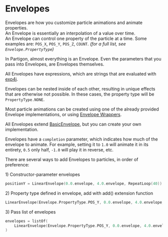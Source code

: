 # Envelopes

Envelopes are how you customize particle animations and animate properties.\
An Envelope is essentially an interpolation of a value over time.\
An Envelope can control one property of the particle at a time. Some examples are: `POS_X`, `POS_Y`, `POS_Z`, `COUNT`. _(for a full list, see `Envelope.PropertyType`)_

In Partigon, almost everything is an Envelope. Even the parameters that you pass into Envelopes, are Envelopes themselves.

All Envelopes have expressions, which are strings that are evaluated with [exp4j](https://github.com/fasseg/exp4j).

Envelopes can be nested inside of each other, resulting in unique effects that are otherwise not possible. In these cases, the property type will be `PropertyType.NONE`.

Most particle animations can be created using one of the already provided Envelope implementations, or using [Envelope Wrappers](../envelope-wrappers-todo.md).

All Envelopes extend [BasicEnvelope](basicenvelope.md), but you can create your own implementation.

Envelopes have a `completion` parameter, which indicates how much of the envelope to animate. For example, setting it to `1.0` will animate it in its entirety, `0.5` only half, `-1.0` will play it in reverse, etc.



There are several ways to add Envelopes to particles, in order of preference:

1\) Constructor-parameter envelopes

```kotlin
positionY = LinearEnvelope(0.0.envelope, 4.0.envelope, RepeatLoop(40))
```

2\) Property type defined in envelope, add with add() extension function

```kotlin
LinearEnvelope(Envelope.PropertyType.POS_Y, 0.0.envelope, 4.0.envelope, RepeatLoop(40)).add()
```

3\) Pass list of envelopes

```kotlin
envelopes = listOf(
    LinearEnvelope(Envelope.PropertyType.POS_Y, 0.0.envelope, 4.0.envelope, RepeatLoop(40))
)
```
